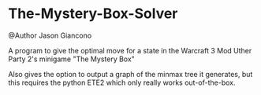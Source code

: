 The-Mystery-Box-Solver
======================
@Author Jason Giancono

A program to give the optimal move for a state in the Warcraft 3 Mod Uther Party 2's minigame "The Mystery Box"

Also gives the option to output a graph of the minmax tree it generates, but this requires the python ETE2 which only really works out-of-the-box.